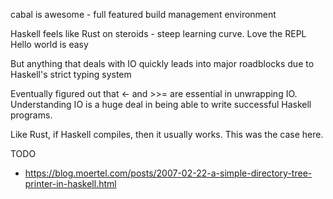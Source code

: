 cabal is awesome - full featured build management environment

Haskell feels like Rust on steroids - steep learning curve.
Love the REPL
Hello world is easy

But anything that deals with IO quickly leads into major roadblocks due to
Haskell's strict typing system

Eventually figured out that <- and >>= are essential in unwrapping IO.
Understanding IO is a huge deal in being able to write successful Haskell
programs.

Like Rust, if Haskell compiles, then it usually works. This was the case here.


TODO
* https://blog.moertel.com/posts/2007-02-22-a-simple-directory-tree-printer-in-haskell.html
